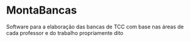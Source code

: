 # MontaBancas
Software para a elaboração das bancas de TCC com base nas áreas de cada professor e do trabalho propriamente dito
